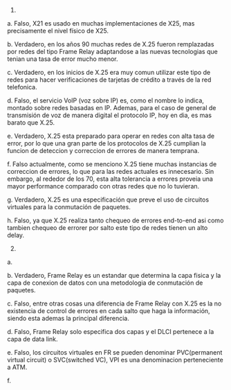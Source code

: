 1.

a.  Falso, X21 es usado en muchas implementaciones de X25, mas precisamente el nivel físico de X25.

b.  Verdadero, en los años 90 muchas redes de X.25 fueron remplazadas por redes del tipo Frame Relay adaptandose a las nuevas tecnologias que tenian una tasa de error mucho menor.

c.  Verdadero, en los inicios de X.25 era muy comun utilizar este tipo de redes para hacer verificaciones de tarjetas de crédito a través de la red telefonica.

d.  Falso, el servicio VoIP (voz sobre IP) es, como el nombre lo indica, montado sobre redes basadas en IP. Ademas, para el caso de general de transmisión de voz de manera digital el protocolo IP, hoy en dia, es mas barato que X.25.

e.  Verdadero, X.25 esta preparado para operar en redes con alta tasa de error, por lo que una gran parte de los protocolos de X.25 cumplian la funcion de deteccion y correccion de errores de manera temprana. 

f.  Falso actualmente, como se menciono X.25 tiene muchas instancias de correccion de errores, lo que para las redes actuales es innecesario. Sin embargo, al rededor de los 70, esta alta tolerancia a errores proveia una mayor performance comparado con otras redes que no lo tuvieran.

g.  Verdadero, X.25 es una especificación que preve el uso de circuitos virtuales para la conmutación de paquetes.

h.  Falso, ya que X.25 realiza tanto chequeo de errores end-to-end asi como tambien chequeo de errorer por salto este tipo de redes tienen un alto delay.


2.

a. 

b.  Verdadero, Frame Relay es un estandar que determina la capa fisica y la capa de conexion de datos con una metodologia de conmutación de paquetes.

c.  Falso, entre otras cosas una diferencia de Frame Relay con X.25 es la no existencia de control de errores en cada salto que haga la información, siendo esta ademas la principal diferencia.

d.  Falso, Frame Relay solo especifica dos capas y el DLCI pertenece a la capa de data link.

e.  Falso, los circuitos virtuales en FR se pueden denominar PVC(permanent virtual circuit) o SVC(switched VC), VPI es una denominacion perteneciente a ATM.

f.
